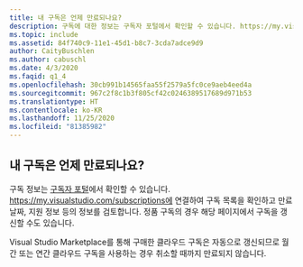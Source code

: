 ```yaml
---
title: 내 구독은 언제 만료되나요?
description: 구독에 대한 정보는 구독자 포털에서 확인할 수 있습니다. https://my.visualstudio.com/subscriptions 에 연결하여...
ms.topic: include
ms.assetid: 84f740c9-11e1-45d1-b8c7-3cda7adce9d9
author: CaityBuschlen
ms.author: cabuschl
ms.date: 4/3/2020
ms.faqid: q1_4
ms.openlocfilehash: 30cb991b14565faa55f2579a5fc0ce9aeb4eed4a
ms.sourcegitcommit: 967c2f8c1b3f805cf42c0246389517689d971b53
ms.translationtype: HT
ms.contentlocale: ko-KR
ms.lasthandoff: 11/25/2020
ms.locfileid: "81385982"
---
```

## <a name="when-does-my-subscription-expire"></a>내 구독은 언제 만료되나요?

구독 정보는 [구독자 포털](https://my.visualstudio.com/subscriptions)에서 확인할 수 있습니다. https://my.visualstudio.com/subscriptions에 연결하여 구독 목록을 확인하고 만료 날짜, 지원 정보 등의 정보를 검토합니다. 정품 구독의 경우 해당 페이지에서 구독을 갱신할 수도 있습니다.

Visual Studio Marketplace를 통해 구매한 클라우드 구독은 자동으로 갱신되므로 월간 또는 연간 클라우드 구독을 사용하는 경우 취소할 때까지 만료되지 않습니다.

